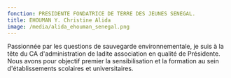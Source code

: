 ```yaml
---
fonction: PRESIDENTE FONDATRICE DE TERRE DES JEUNES SENEGAL.
title: EHOUMAN Y. Christine Alida
image: /media/alida_ehouman_senegal.png
---
```

Passionnée par les questions de sauvegarde environnementale, je suis à la tête du CA d'administration de ladite association en qualité de Présidente. Nous avons pour objectif premier la sensibilisation et la formation au sein d'établissements scolaires et universitaires.

